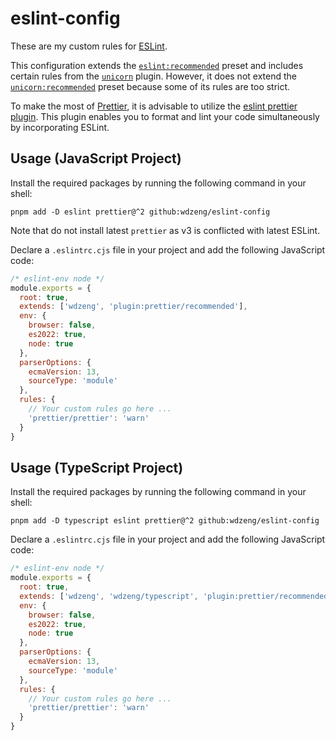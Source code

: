 # eslint-config

These are my custom rules for [ESLint](https://eslint.org/).

This configuration extends the
[`eslint:recommended`](https://github.com/eslint/eslint/blob/main/packages/js/src/configs/eslint-recommended.js)
preset and includes certain rules from the
[`unicorn`](https://github.com/sindresorhus/eslint-plugin-unicorn) plugin.
However, it does not extend the
[`unicorn:recommended`](https://github.com/sindresorhus/eslint-plugin-unicorn/blob/main/configs/recommended.js)
preset because some of its rules are too strict.

To make the most of [Prettier](https://prettier.io/), it is advisable to utilize
the
[eslint prettier plugin](https://github.com/prettier/eslint-plugin-prettier).
This plugin enables you to format and lint your code simultaneously by
incorporating ESLint.

## Usage (JavaScript Project)

Install the required packages by running the following command in your shell:

```shell
pnpm add -D eslint prettier@^2 github:wdzeng/eslint-config
```

Note that do not install latest `prettier` as v3 is conflicted with latest
ESLint.

Declare a `.eslintrc.cjs` file in your project and add the following JavaScript
code:

```js
/* eslint-env node */
module.exports = {
  root: true,
  extends: ['wdzeng', 'plugin:prettier/recommended'],
  env: {
    browser: false,
    es2022: true,
    node: true
  },
  parserOptions: {
    ecmaVersion: 13,
    sourceType: 'module'
  },
  rules: {
    // Your custom rules go here ...
    'prettier/prettier': 'warn'
  }
}
```

## Usage (TypeScript Project)

Install the required packages by running the following command in your shell:

```shell
pnpm add -D typescript eslint prettier@^2 github:wdzeng/eslint-config
```

Declare a `.eslintrc.cjs` file in your project and add the following JavaScript
code:

```js
/* eslint-env node */
module.exports = {
  root: true,
  extends: ['wdzeng', 'wdzeng/typescript', 'plugin:prettier/recommended'],
  env: {
    browser: false,
    es2022: true,
    node: true
  },
  parserOptions: {
    ecmaVersion: 13,
    sourceType: 'module'
  },
  rules: {
    // Your custom rules go here ...
    'prettier/prettier': 'warn'
  }
}
```

